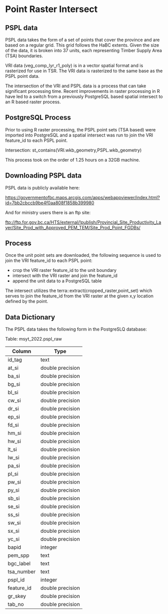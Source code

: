 # Point Raster Intersect

## PSPL data
PSPL data takes the form of a set of points that cover the province and are based on a regular grid.  This grid follows the HaBC extents.  Given the size of the data, it is broken into 37 units, each representing Timber Supply Area (TSA) boundaries.   


VRI data (veg_comp_lyr_r1_poly) is in a vector spatial format and is rasterized for use in TSR.  The VRI data is rasterized to the same base as the PSPL point data.

The intersection of the VRI and PSPL data is a process that can take significant processing time.  Recent improvements in raster processing in R have led to a switch from a previously PostgreSQL based spatial intersect to an R based raster process.

## PostgreSQL Process

Prior to using R raster processing, the PSPL point sets (TSA based) were imported into PostgreSQL and a spatial intersect was run to join the VRI feature_id to each PSPL point.  

Intersection: st_contains(VRI.wkb_geometry,PSPL.wkb_geometry)  

This process took on the order of 1.25 hours on a 32GB machine.

## Downloading PSPL data

PSPL data is publicly available here: 

https://governmentofbc.maps.arcgis.com/apps/webappviewer/index.html?id=7bb2cbccb9be4f0aa808f1858b399980


And for ministry users there is an ftp site:

ftp://ftp.for.gov.bc.ca/HTS/external/!publish/Provincial_Site_Productivity_Layer/Site_Prod_with_Approved_PEM_TEM/Site_Prod_Point_FGDBs/


## Process

Once the unit point sets are downloaded, the following sequence is used to join the VRI feature_id to each PSPL point:

- crop the VRI raster feature_id to the unit boundary
- intersect with the VRI raster and join the feature_id
- append the unit data to a PostgreSQL table

The intersect utilizes the terra::extract(cropped_raster,point_set) which serves to join the feature_id from the VRI raster at the given x,y location defined by the point. 

## Data Dictionary

The PSPL data takes the following form in the PostgreSLQ database:

Table: msyt_2022.pspl_raw

|   Column   |       Type       |
|------------|------------------|
| id_tag     | text             |
| at_si      | double precision |
| ba_si      | double precision |
| bg_si      | double precision |
| bl_si      | double precision |
| cw_si      | double precision |
| dr_si      | double precision |
| ep_si      | double precision |
| fd_si      | double precision |
| hm_si      | double precision |
| hw_si      | double precision |
| lt_si      | double precision |
| lw_si      | double precision |
| pa_si      | double precision |
| pl_si      | double precision |
| pw_si      | double precision |
| py_si      | double precision |
| sb_si      | double precision |
| se_si      | double precision |
| ss_si      | double precision |
| sw_si      | double precision |
| sx_si      | double precision |
| yc_si      | double precision |
| bapid      | integer          |
| pem_spp    | text             |
| bgc_label  | text             |
| tsa_number | text             |
| pspl_id    | integer          |
| feature_id | double precision |
| gr_skey    | double precision |
| tab_no     | double precision |






